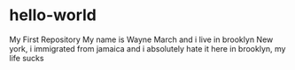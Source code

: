# hello-world
My First Repository
My name is Wayne March and i live in brooklyn New york, i immigrated from jamaica and i absolutely hate it here in brooklyn, my life sucks
